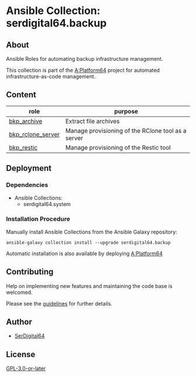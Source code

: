 # Ansible Collection: serdigital64.backup

## About

Ansible Roles for automating backup infrastructure management.

This collection is part of the [A:Platform64](https://github.com/serdigital64/aplatform64) project for automated infrastructure-as-code management.

## Content

| role                                                                                      | purpose                                            |
| ----------------------------------------------------------------------------------------- | -------------------------------------------------- |
| [bkp_archive](https://aplatform64.readthedocs.io/en/latest/roles/bkp_archive)             | Extract file archives                              |
| [bkp_rclone_server](https://aplatform64.readthedocs.io/en/latest/roles/bkp_rclone_server) | Manage provisioning of the RClone tool as a server |
| [bkp_restic](https://aplatform64.readthedocs.io/en/latest/roles/bkp_restic)               | Manage provisioning of the Restic tool             |

## Deployment

### Dependencies

- Ansible Collections:
  - serdigital64.system

### Installation Procedure

Manually install Ansible Collections from the Ansible Galaxy repository:

```shell
ansible-galaxy collection install --upgrade serdigital64.backup
```

Automatic installation is also available by deploying [A:Platform64](https://aplatform64.readthedocs.io/en/latest/#deployment)

## Contributing

Help on implementing new features and maintaining the code base is welcomed.

Please see the [guidelines](https://aplatform64.readthedocs.io/en/latest/contributing/CONTRIBUTING/) for further details.

## Author

- [SerDigital64](https://serdigital64.github.io/)

## License

[GPL-3.0-or-later](https://www.gnu.org/licenses/gpl-3.0.txt)
